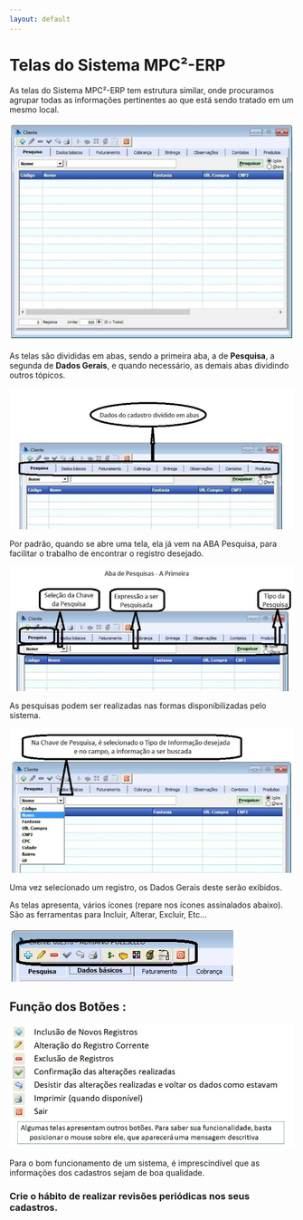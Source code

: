 ```yaml
---
layout: default
---
```


# Telas do Sistema MPC²-ERP


As telas do Sistema MPC²-ERP tem estrutura similar, onde procuramos agrupar todas as informações pertinentes ao que está sendo tratado em um mesmo local.

![](Img/Cadastros01.jpg)

As telas são divididas em abas, sendo a primeira aba, a de **Pesquisa**, a segunda de **Dados Gerais**, e quando necessário, as demais abas dividindo outros tópicos.

![](Img/Cadastros02.jpg)

Por padrão, quando se abre uma tela, ela já vem na ABA Pesquisa, para facilitar o trabalho de encontrar o registro desejado.

![](Img/Cadastros03.jpg)

As pesquisas podem ser realizadas nas formas disponibilizadas pelo sistema.

![](Img/Cadastros04.jpg)

Uma vez selecionado um registro, os Dados Gerais deste serão exibidos. 

As telas apresenta, vários ícones (repare nos ícones assinalados abaixo). São as ferramentas para Incluir, Alterar, Excluir, Etc...

![](Img/Cadastros05.jpg) 

## Função dos Botões :

![](Img/Cadastros06.jpg) 

Para o bom funcionamento de um sistema, é imprescindível que as informações dos cadastros sejam de boa qualidade.
### Crie o hábito de realizar revisões periódicas nos seus cadastros.









